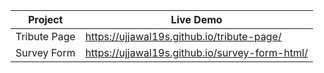 

| Project  | Live Demo |
| ------------- | ------------- |
| Tribute Page  |  https://ujjawal19s.github.io/tribute-page/ |
| Survey Form  | https://ujjawal19s.github.io/survey-form-html/  |
